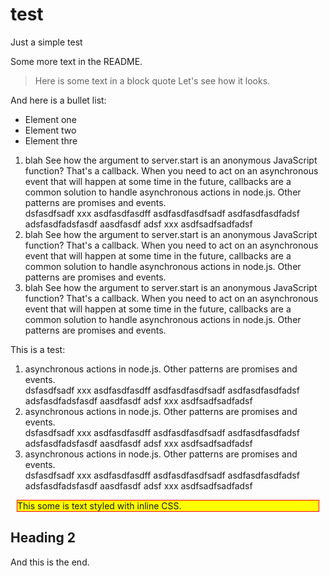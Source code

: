 test
====

Just a simple test

Some more text in the README.  

> Here is some text in a block quote
> Let's see how it looks.

And here is a bullet list:
* Element one
* Element two
* Element thre

1. blah See how the argument to server.start is an anonymous JavaScript function? That's a callback. When you need to 
act on an asynchronous event that will happen at some time in the future, callbacks are a common solution to handle 
asynchronous actions in node.js. Other patterns are promises and events.  
dsfasdfsadf xxx
asdfasdfasdff asdfasdfasdfsadf asdfasdfasdfadsf 
adsfasdfadsfasdf aasdfasdf adsf  xxx
asdfsadfsadfadsf
1. blah See how the argument to server.start is an anonymous JavaScript function? That's a callback. 
When you need to act on an asynchronous event that will happen at some time in the future, callbacks are a common
solution to handle asynchronous actions in node.js. Other patterns are promises and events.
1. blah See how the argument to server.start is an anonymous JavaScript function? That's a callback. 
When you need to act on an asynchronous event that will happen at some time in the future, callbacks are a common 
solution to handle asynchronous actions in node.js. Other patterns are promises and events.

This is a test:

1. asynchronous actions in node.js. Other patterns are promises and events.  
dsfasdfsadf xxx
asdfasdfasdff asdfasdfasdfsadf asdfasdfasdfadsf 
adsfasdfadsfasdf aasdfasdf adsf  xxx
asdfsadfsadfadsf
1. asynchronous actions in node.js. Other patterns are promises and events.  
dsfasdfsadf xxx
asdfasdfasdff asdfasdfasdfsadf asdfasdfasdfadsf 
adsfasdfadsfasdf aasdfasdf adsf  xxx
asdfsadfsadfadsf
1. asynchronous actions in node.js. Other patterns are promises and events.  
dsfasdfsadf xxx
asdfasdfasdff asdfasdfasdfsadf asdfasdfasdfadsf 
adsfasdfadsfasdf aasdfasdf adsf  xxx
asdfsadfsadfadsf


<div style="margin: 10px; background-color: yellow; border: 1px solid red; ">This some is text styled with inline CSS.</div>

## Heading 2 
And this is the end.
